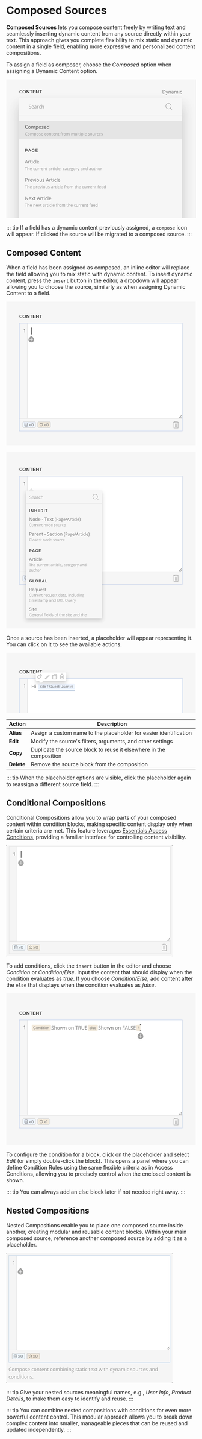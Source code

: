 # Composed Sources

**Composed Sources** lets you compose content freely by writing text and seamlessly inserting dynamic content from any source directly within your text. This approach gives you complete flexibility to mix static and dynamic content in a single field, enabling more expressive and personalized content compositions.

To assign a field as composer, choose the _Composed_ option when assigning a Dynamic Content option.

![Composed Source Dynamic Option](./assets/composed-sources/composed-dynamic-option.webp)

::: tip
If a field has a dynamic content previously assigned, a `compose` icon will appear. If clicked the source will be migrated to a composed source.
:::

## Composed Content

When a field has been assigned as composed, an inline editor will replace the field allowing you to mix static with dynamic content. To insert dynamic content, press the `insert` button in the editor, a dropdown will appear allowing you to choose the source, similarly as when assigning Dynamic Content to a field.

![Composed Source Editor](./assets/composed-sources/composed-source-editor.webp)

![Composed Source Editor Insert](./assets/composed-sources/composed-source-editor-insert.webp)

Once a source has been inserted, a placeholder will appear representing it. You can click on it to see the available actions.

![Composed Source Block Actions](./assets/composed-sources/composer-source-block-actions.webp)

| Action      | Description                                                         |
|-------------|---------------------------------------------------------------------|
| **Alias**   | Assign a custom name to the placeholder for easier identification   |
| **Edit**    | Modify the source's filters, arguments, and other settings          |
| **Copy**    | Duplicate the source block to reuse it elsewhere in the composition |
| **Delete**  | Remove the source block from the composition                        |

::: tip
When the placeholder options are visible, click the placeholder again to reassign a different source field.
:::

## Conditional Compositions

Conditional Compositions allow you to wrap parts of your composed content within condition blocks, making specific content display only when certain criteria are met. This feature leverages [Essentials Access Conditions](/essentials-for-yootheme-pro/addons/access/), providing a familiar interface for controlling content visibility.

![Conditional Compositions Overview](./assets/composed-sources/conditional-compositions.gif)

To add conditions, click the `insert` button in the editor and choose _Condition_ or _Condition/Else_. Input the content that should display when the condition evaluates as _true_. If you choose _Condition/Else_, add content after the `else` that displays when the condition evaluates as _false_.

![Conditional Composition](./assets/composed-sources/conditional-composition.webp)

To configure the condition for a block, click on the placeholder and select _Edit_ (or simply double-click the block). This opens a panel where you can define Condition Rules using the same flexible criteria as in Access Conditions, allowing you to precisely control when the enclosed content is shown.

::: tip
You can always add an else block later if not needed right away.
:::

## Nested Compositions

Nested Compositions enable you to place one composed source inside another, creating modular and reusable content blocks. Within your main composed source, reference another composed source by adding it as a placeholder.

![Nested Compositions](./assets/composed-sources/nested-compositions.gif)

::: tip
Give your nested sources meaningful names, e.g., _User Info_, _Product Details_, to make them easy to identify and reuse.
:::

::: tip
You can combine nested compositions with conditions for even more powerful content control. This modular approach allows you to break down complex content into smaller, manageable pieces that can be reused and updated independently.
:::
